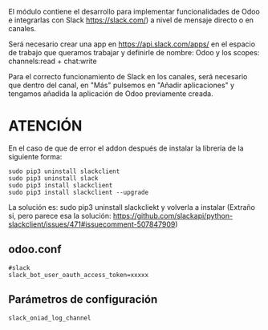 El módulo contiene el desarrollo para implementar funcionalidades de Odoo e integrarlas con Slack https://slack.com/) a nivel de mensaje directo o en canales.

Será necesario crear una app en https://api.slack.com/apps/ en el espacio de trabajo que queramos trabajar y definirle de nombre: Odoo y los scopes: channels:read + chat:write

Para el correcto funcionamiento de Slack en los canales, será necesario que dentro del canal, en "Más" pulsemos en "Añadir aplicaciones" y tengamos añadida la aplicación de Odoo previamente creada.

# ATENCIÓN
En el caso de que de error el addon después de instalar la libreria de la siguiente forma: 

```
sudo pip3 uninstall slackclient
sudo pip3 uninstall slack
sudo pip3 install slackclient
sudo pip3 install slackclient --upgrade
```

La solución es: sudo pip3 uninstall slackcliekt y volverla a instalar (Extraño si, pero parece esa la solución: https://github.com/slackapi/python-slackclient/issues/471#issuecomment-507847909)

## odoo.conf
```
#slack
slack_bot_user_oauth_access_token=xxxxx
```

## Parámetros de configuración
```
slack_oniad_log_channel
``` 
